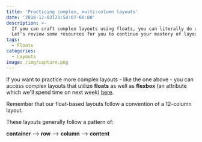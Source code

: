 ```yaml
---
title: 'Practicing complex, multi-column layouts'
date: '2018-12-03T23:54:07-06:00'
description: >-
  If you can craft complex layouts using floats, you can literally do anything.
  Let's review some resources for you to continue your mastery of layouts.
tags:
  - Floats
categories:
  - Layouts
image: /img/capture.png
---
```

If you want to practice more complex layouts - like the one above - you can access complex layouts that utilize **floats** as well as **flexbox** (an attribute which we'll spend time on next week) [here](https://thehaymaker.github.io/layouts/).

Remember that our float-based layouts follow a convention of a 12-column layout. 

These layouts generally follow a pattern of:

**container** --> **row** --> **column** --> **content**
